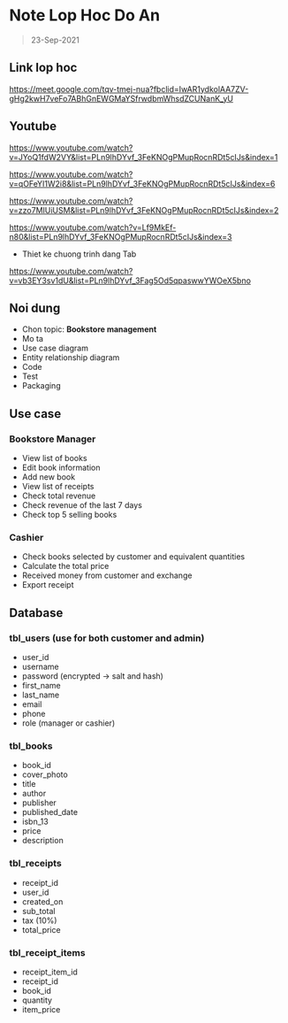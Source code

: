 # Note Lop Hoc Do An

> 23-Sep-2021

## Link lop hoc
	
https://meet.google.com/tqv-tmej-nua?fbclid=IwAR1ydkolAA7ZV-gHg2kwH7veFo7ABhGnEWGMaYSfrwdbmWhsdZCUNanK_yU

## Youtube

https://www.youtube.com/watch?v=JYoQ1fdW2VY&list=PLn9lhDYvf_3FeKNOgPMupRocnRDt5cIJs&index=1

https://www.youtube.com/watch?v=qOFeYI1W2i8&list=PLn9lhDYvf_3FeKNOgPMupRocnRDt5cIJs&index=6

https://www.youtube.com/watch?v=zzo7MIUiUSM&list=PLn9lhDYvf_3FeKNOgPMupRocnRDt5cIJs&index=2

https://www.youtube.com/watch?v=Lf9MkEf-n80&list=PLn9lhDYvf_3FeKNOgPMupRocnRDt5cIJs&index=3

- Thiet ke chuong trinh dang Tab

https://www.youtube.com/watch?v=vb3EY3sv1dU&list=PLn9lhDYvf_3Fag5Od5qpaswwYWOeX5bno

## Noi dung

- Chon topic: **Bookstore management**
- Mo ta
- Use case diagram
- Entity relationship diagram
- Code
- Test
- Packaging

## Use case

### Bookstore Manager

- View list of books
- Edit book information
- Add new book
- View list of receipts
- Check total revenue
- Check revenue of the last 7 days
- Check top 5 selling books

### Cashier

- Check books selected by customer and equivalent quantities
- Calculate the total price
- Received money from customer and exchange
- Export receipt 

## Database

### tbl_users (use for both customer and admin)

- user_id
- username
- password (encrypted -> salt and hash)
- first_name
- last_name
- email
- phone
- role (manager or cashier)

### tbl_books

- book_id
- cover_photo
- title
- author
- publisher
- published_date
- isbn_13
- price
- description

### tbl_receipts

- receipt_id
- user_id
- created_on
- sub_total
- tax (10%)
- total_price

### tbl_receipt_items

- receipt_item_id
- receipt_id
- book_id
- quantity
- item_price